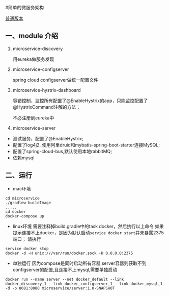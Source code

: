 #简单的微服务架构

[普通版本](https://github.com/chw741852/microservice/tree/ordinary)

## 一、module 介绍

1. microservice-discovery

   用eureka做服务发现

2. microservice-configserver

   spring cloud configserver做统一配置文件

3. microservice-hystrix-dashboard

   容错控制，监控所有配置了@EnableHystrix的app，只能监控配置了@HystrixCommand注解的方法；

   不必注册到eureka中

4. microservice-server

  * 测试服务，配置了@EnableHystrix;
  * 配置了log4j2, 使用阿里druid和mybatis-spring-boot-starter连接MySQL;
  * 配置了spring-cloud-bus,默认使用本地rabbitMQ;
  * 依赖mysql
   
## 二、运行
* mac环境
```
cd microservice
./gradlew buildImage
.....
cd docker
docker-compose up
```
* linux环境
需要注释掉build.gradle中的task docker，然后执行以上命令
如果提示连接不上docker，是因为默认启动`service docker start`并未暴露2375端口；
请执行
```
service docker stop
docker -d -H unix:///var/run/docker.sock -H 0.0.0.0:2375
```
* 单独运行
因为compose是同时启动所有容器,server容器则获取不到configserver的配置,且连接不上mysql,需要单独启动
```
docker run --name server --net docker_default --link docker_discovery_1 --link docker_configserver_1 --link docker_mysql_1 -d -p 8081:8080 microservice/server:1.0-SNAPSHOT
```